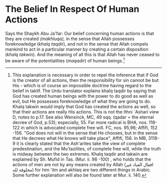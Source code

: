 The Belief In Respect Of Human Actions
======================================

Says the Shaykh Abu Ja'far: Our belief concerning human actions is that
they are created *(makhluqa),* in the sense that Allah possesses
foreknowledge (*khalq taqdir*), and not in the sense that Allah compels
mankind to act in a particular manner by creating a certain disposition
(*khalq takwin*). And the meaning of all this is that Allah has never
ceased to be aware of the potentialities (*maqadir*) of human
beings.[^1]

[^1]: This explanation is necessary in order to repel the inference that
if God is the creator of all actions, then the responsibility for sin
cannot be but His - which is of course an impossible doctrine having
regard to the belief in taklif. The Urdu translator explains khalq
taqdir by saying that God has created human beings with the power to do
good as well as evil, but He possesses foreknowledge of what they are
going to do. Khalq takwin would imply that God has created the actions
as well, so that their actions are really His actions. This is not the
Ithni \`Ashari view D, notes to p.17. See also Wensinck, MC, 49 sqq.
(qadar = the eternal decree of God, p.53); especially, 55. Far more
radical is BHA, nos. 118-122 in which is advocated complete free will.
FC, nos. 95,96; Affifi, 152 -156. "God does not will in the sense that
He chooses, but in the sense that He decrees what He knows will take
place", Affifi, 156. In MB, 3118-9 it is clearly stated that the
Ash'arites take the view of complete predestination, and the
Mu'tazilites, of complete free will, while the truth is midway between
the two extremes. Khalq taqdir and takwin are explained by Sh. Mufid in
Tas. (Mur. ii. 98 -100) , who holds that the actions of men are not by
any means created by Allah (افعال العباد غير مخلوقة لله) for him 'ilm
and akhlaq are two different things in Arabic. Some further explanation
will also be found later at Mur. ii. 140.


